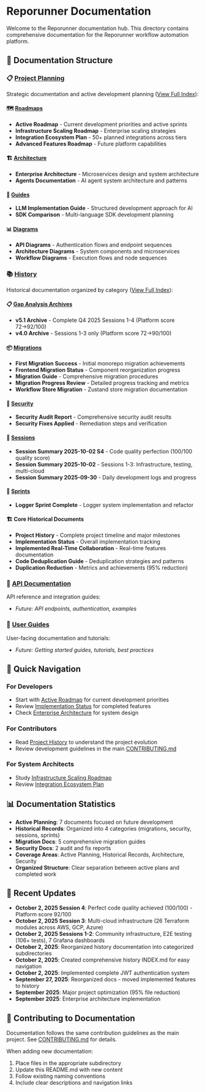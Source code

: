 # Reporunner Documentation

Welcome to the Reporunner documentation hub. This directory contains comprehensive documentation for the Reporunner workflow automation platform.

## 📁 Documentation Structure

### 📋 [Project Planning](./project-planning/)
Strategic documentation and active development planning ([View Full Index](./project-planning/INDEX.md)):

#### 🗺️ [Roadmaps](./project-planning/roadmaps/)
- **Active Roadmap** - Current development priorities and active sprints
- **Infrastructure Scaling Roadmap** - Enterprise scaling strategies
- **Integration Ecosystem Plan** - 50+ planned integrations across tiers
- **Advanced Features Roadmap** - Future platform capabilities

#### 🏗️ [Architecture](./project-planning/architecture/)
- **Enterprise Architecture** - Microservices design and system architecture
- **Agents Documentation** - AI agent system architecture and patterns

#### 📖 [Guides](./project-planning/guides/)
- **LLM Implementation Guide** - Structured development approach for AI
- **SDK Comparison** - Multi-language SDK development planning

#### 📊 [Diagrams](./project-planning/diagrams/)
- **API Diagrams** - Authentication flows and endpoint sequences
- **Architecture Diagrams** - System components and microservices
- **Workflow Diagrams** - Execution flows and node sequences

### 📚 [History](./history/)
Historical documentation organized by category ([View Full Index](./history/INDEX.md)):

#### 📋 [Gap Analysis Archives](./history/gap-analysis/)
- **v5.1 Archive** - Complete Q4 2025 Sessions 1-4 (Platform score 72→92/100)
- **v4.0 Archive** - Sessions 1-3 only (Platform score 72→90/100)

#### 📦 [Migrations](./history/migrations/)
- **First Migration Success** - Initial monorepo migration achievements
- **Frontend Migration Status** - Component reorganization progress
- **Migration Guide** - Comprehensive migration procedures
- **Migration Progress Review** - Detailed progress tracking and metrics
- **Workflow Store Migration** - Zustand store migration documentation

#### 🔐 [Security](./history/security/)
- **Security Audit Report** - Comprehensive security audit results
- **Security Fixes Applied** - Remediation steps and verification

#### 📝 [Sessions](./history/sessions/)
- **Session Summary 2025-10-02 S4** - Code quality perfection (100/100 quality score)
- **Session Summary 2025-10-02** - Sessions 1-3: Infrastructure, testing, multi-cloud
- **Session Summary 2025-09-30** - Daily development logs and progress

#### 🚀 [Sprints](./history/sprints/)
- **Logger Sprint Complete** - Logger system implementation and refactor

#### 🏗️ Core Historical Documents
- **Project History** - Complete project timeline and major milestones
- **Implementation Status** - Overall implementation tracking
- **Implemented Real-Time Collaboration** - Real-time features documentation
- **Code Deduplication Guide** - Deduplication strategies and patterns
- **Duplication Reduction** - Metrics and achievements (95% reduction)

### 🔧 [API Documentation](./api/)
API reference and integration guides:
- *Future: API endpoints, authentication, examples*

### 📖 [User Guides](./guides/)
User-facing documentation and tutorials:
- *Future: Getting started guides, tutorials, best practices*

## 🎯 Quick Navigation

### For Developers
- Start with [Active Roadmap](./project-planning/ACTIVE_ROADMAP.md) for current development priorities
- Review [Implementation Status](./history/IMPLEMENTATION_STATUS.md) for completed features
- Check [Enterprise Architecture](./project-planning/ENTERPRISE_ARCHITECTURE.md) for system design

### For Contributors
- Read [Project History](./history/PROJECT_HISTORY.md) to understand the project evolution
- Review development guidelines in the main [CONTRIBUTING.md](../CONTRIBUTING.md)

### For System Architects
- Study [Infrastructure Scaling Roadmap](./project-planning/02_INFRASTRUCTURE_SCALING_ROADMAP.md)
- Review [Integration Ecosystem Plan](./project-planning/03_INTEGRATION_ECOSYSTEM_PLAN.md)

## 📊 Documentation Statistics

- **Active Planning**: 7 documents focused on future development
- **Historical Records**: Organized into 4 categories (migrations, security, sessions, sprints)
- **Migration Docs**: 5 comprehensive migration guides
- **Security Docs**: 2 audit and fix reports
- **Coverage Areas**: Active Planning, Historical Records, Architecture, Security
- **Organized Structure**: Clear separation between active plans and completed work

## 🔄 Recent Updates

- **October 2, 2025 Session 4**: Perfect code quality achieved (100/100) - Platform score 92/100
- **October 2, 2025 Session 3**: Multi-cloud infrastructure (26 Terraform modules across AWS, GCP, Azure)
- **October 2, 2025 Sessions 1-2**: Community infrastructure, E2E testing (106+ tests), 7 Grafana dashboards
- **October 2, 2025**: Reorganized history documentation into categorized subdirectories
- **October 2, 2025**: Created comprehensive history INDEX.md for easy navigation
- **October 2, 2025**: Implemented complete JWT authentication system
- **September 27, 2025**: Reorganized docs - moved implemented features to history
- **September 2025**: Major project optimization (95% file reduction)
- **September 2025**: Enterprise architecture implementation

## 📝 Contributing to Documentation

Documentation follows the same contribution guidelines as the main project. See [CONTRIBUTING.md](../CONTRIBUTING.md) for details.

When adding new documentation:
1. Place files in the appropriate subdirectory
2. Update this README.md with new content
3. Follow existing naming conventions
4. Include clear descriptions and navigation links